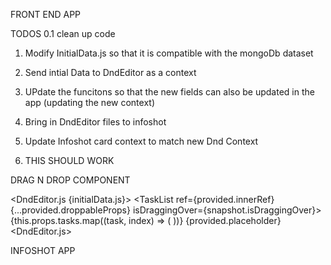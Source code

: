 FRONT END APP

TODOS
0.1 clean up code

1. Modify InitialData.js so that it is compatible with the mongoDb dataset

2. Send intial Data to DndEditor as a context

3. UPdate the funcitons so that the new fields can also be updated in the app (updating the new context)

4. Bring in DndEditor files to infoshot

5. Update Infoshot card context to match new Dnd Context

6. THIS SHOULD WORK

DRAG N DROP COMPONENT

  <DndEditor.js  {initialData.js}>
    <DndContext>
      <Column>
       <Droppable droppableId={this.props.column.id}>
        <TaskList
          ref={provided.innerRef}
          {...provided.droppableProps}
          isDraggingOver={snapshot.isDraggingOver}>
          {this.props.tasks.map((task, index) => (
            <Task key={task.id} task={task} index={index} />
          ))}
          {provided.placeholder}
      <Droppable/>
      <Column>
    <DndContext/>
  <DndEditor.js>

INFOSHOT APP


